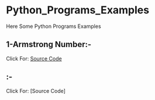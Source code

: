 # Python_Programs_Examples
Here Some Python Programs Examples


## 1-Armstrong Number:-
Click For: [Source Code](https://github.com/Mahendra710/Python_Programs_Examples/blob/main/1-Armstrong%20Number.py)


## :-
Click For: [Source Code]

